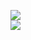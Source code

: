 [![](https://img.shields.io/badge/Made%20With-Github%20Spray-lightgrey.svg?style=for-the-badge&logo=github)](https://github.com/Annihil/github-spray#21083)  
[![](https://i.imgur.com/2DrTn0Z.gif)](https://github.com/Annihil/github-spray)